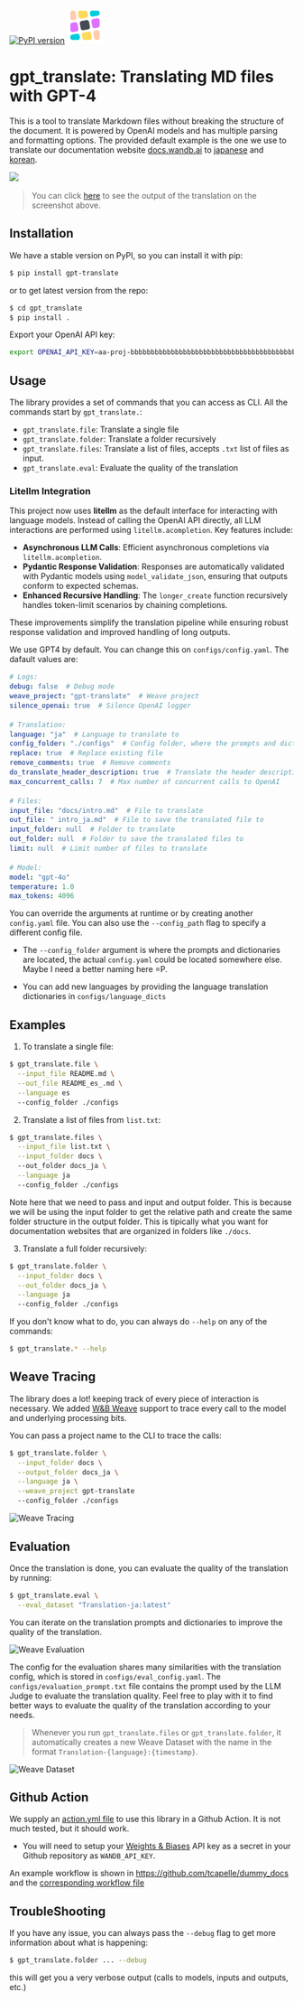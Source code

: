 [![PyPI version](https://badge.fury.io/py/gpt_translate.svg)](https://badge.fury.io/py/gpt_translate)
[![Weave](https://raw.githubusercontent.com/wandb/weave/master/docs/static/img/logo.svg)](https://wandb.ai/capecape/gpt-translate/weave/)

# gpt_translate: Translating MD files with GPT-4

This is a tool to translate Markdown files without breaking the structure of the document. It is powered by OpenAI models and has multiple parsing and formatting options. The provided default example is the one we use to translate our documentation website [docs.wandb.ai](https://docs.wandb.ai) to [japanese](https://docs.wandb.ai/ja/) and [korean](https://docs.wandb.ai/ko/).

![](assets/screenshot.png)

> You can click [here](https://wandb.ai/capecape/gpt-translate/r/call/a18deff9-a963-4ad6-b5d6-b0ae63580575) to see the output of the translation on the screenshot above.

## Installation
We have a stable version on PyPI, so you can install it with pip:
```bash
$ pip install gpt-translate
```
or to get latest version from the repo:

```bash
$ cd gpt_translate
$ pip install .
```

Export your OpenAI API key:

```bash
export OPENAI_API_KEY=aa-proj-bbbbbbbbbbbbbbbbbbbbbbbbbbbbbbbbbbbbbbbbbbbbbbbb
```

## Usage

The library provides a set of commands that you can access as CLI. All the commands start by `gpt_translate.`:

- `gpt_translate.file`: Translate a single file
- `gpt_translate.folder`: Translate a folder recursively
- `gpt_translate.files`: Translate a list of files, accepts `.txt` list of files as input.
- `gpt_translate.eval`: Evaluate the quality of the translation

### Litellm Integration

This project now uses **litellm** as the default interface for interacting with language models.
Instead of calling the OpenAI API directly, all LLM interactions are performed using `litellm.acompletion`.
Key features include:
- **Asynchronous LLM Calls**: Efficient asynchronous completions via `litellm.acompletion`.
- **Pydantic Response Validation**: Responses are automatically validated with Pydantic models using `model_validate_json`, ensuring that outputs conform to expected schemas.
- **Enhanced Recursive Handling**: The `longer_create` function recursively handles token-limit scenarios by chaining completions.

These improvements simplify the translation pipeline while ensuring robust response validation and improved handling of long outputs.

We use GPT4 by default. You can change this on `configs/config.yaml`. The dafault values are:

```yaml
# Logs:
debug: false  # Debug mode
weave_project: "gpt-translate"  # Weave project
silence_openai: true  # Silence OpenAI logger

# Translation:
language: "ja"  # Language to translate to
config_folder: "./configs"  # Config folder, where the prompts and dictionaries are
replace: true  # Replace existing file
remove_comments: true  # Remove comments
do_translate_header_description: true  # Translate the header description
max_concurrent_calls: 7  # Max number of concurrent calls to OpenAI

# Files:
input_file: "docs/intro.md"  # File to translate
out_file: " intro_ja.md"  # File to save the translated file to
input_folder: null  # Folder to translate
out_folder: null  # Folder to save the translated files to
limit: null  # Limit number of files to translate

# Model:
model: "gpt-4o"
temperature: 1.0
max_tokens: 4096

```
You can override the arguments at runtime or by creating another `config.yaml` file. You can also use the `--config_path` flag to specify a different config file.

- The `--config_folder` argument is where the prompts and dictionaries are located, the actual `config.yaml` could be located somewhere else. Maybe I need a better naming here =P.

- You can add new languages by providing the language translation dictionaries in `configs/language_dicts`

## Examples

1. To translate a single file:

```bash
$ gpt_translate.file \
  --input_file README.md \
  --out_file README_es_.md \
  --language es
  --config_folder ./configs
```

2. Translate a list of files from `list.txt`:

```bash
$ gpt_translate.files \
  --input_file list.txt \
  --input_folder docs \ 
  --out_folder docs_ja \
  --language ja
  --config_folder ./configs
```

Note here that we need to pass and input and output folder. This is because we will be using the input folder to get the relative path and create the same folder structure in the output folder. This is tipically what you want for documentation websites that are organized in folders like `./docs`.

3. Translate a full folder recursively:

```bash
$ gpt_translate.folder \
  --input_folder docs \
  --out_folder docs_ja \
  --language ja
  --config_folder ./configs
```

If you don't know what to do, you can always do `--help` on any of the commands:

```bash
$ gpt_translate.* --help
```


## Weave Tracing

The library does a lot! keeping track of every piece of interaction is necessary. We added [W&B Weave](wandb.me/weave) support to trace every call to the model and underlying processing bits.

You can pass a project name to the CLI to trace the calls:

```bash
$ gpt_translate.folder \
  --input_folder docs \
  --output_folder docs_ja \
  --language ja \
  --weave_project gpt-translate
  --config_folder ./configs
```

![Weave Tracing](./assets/weave.gif)

## Evaluation

Once the translation is done, you can evaluate the quality of the translation by running:

```bash
$ gpt_translate.eval \
  --eval_dataset "Translation-ja:latest"
```

You can iterate on the translation prompts and dictionaries to improve the quality of the translation.

![Weave Evaluation](./assets/compare_eval.png)

The config for the evaluation shares many similarities with the translation config, which is stored in `configs/eval_config.yaml`. The `configs/evaluation_prompt.txt` file contains the prompt used by the LLM Judge to evaluate the translation quality. Feel free to play with it to find better ways to evaluate the quality of the translation according to your needs.

> Whenever you run `gpt_translate.files` or `gpt_translate.folder`, it automatically creates a new Weave Dataset with the name in the format `Translation-{language}:{timestamp}`.

![Weave Dataset](./assets/translation_ds.png)

## Github Action

We supply an [action.yml file](action.yml) to use this library in a Github Action. It is not much tested, but it should work.

- You will need to setup your [Weights & Biases](https://wandb.ai/site) API key as a secret in your Github repository as `WANDB_API_KEY`.

An example workflow is shown in https://github.com/tcapelle/dummy_docs and the [corresponding workflow file](https://github.com/tcapelle/dummy_docs/blob/main/.github/workflows/main.yml)

## TroubleShooting

If you have any issue, you can always pass the `--debug` flag to get more information about what is happening:

```bash
$ gpt_translate.folder ... --debug
```
this will get you a very verbose output (calls to models, inputs and outputs, etc.)
